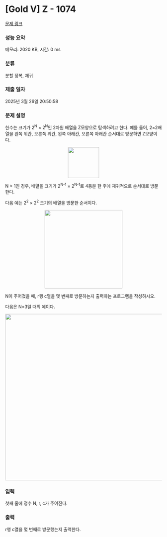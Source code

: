 # [Gold V] Z - 1074 

[문제 링크](https://www.acmicpc.net/problem/1074) 

### 성능 요약

메모리: 2020 KB, 시간: 0 ms

### 분류

분할 정복, 재귀

### 제출 일자

2025년 3월 26일 20:50:58

### 문제 설명

<p>한수는 크기가 2<sup>N</sup> × 2<sup>N</sup>인 2차원 배열을 Z모양으로 탐색하려고 한다. 예를 들어, 2×2배열을 왼쪽 위칸, 오른쪽 위칸, 왼쪽 아래칸, 오른쪽 아래칸 순서대로 방문하면 Z모양이다.</p>

<p style="text-align:center"><img alt="" src="https://u.acmicpc.net/21c73b56-5a91-43aa-b71f-9b74925c0adc/Screen%20Shot%202020-12-02%20at%208.09.46%20AM.png" style="width: 100px; height: 99px;"></p>

<p>N > 1인 경우, 배열을 크기가 2<sup>N-1</sup> × 2<sup>N-1</sup>로 4등분 한 후에 재귀적으로 순서대로 방문한다.</p>

<p>다음 예는 2<sup>2</sup> × 2<sup>2</sup> 크기의 배열을 방문한 순서이다.</p>

<p style="text-align:center"><img alt="" src="https://u.acmicpc.net/adc7cfae-e84d-4d5c-af8e-ee011f8fff8f/Screen%20Shot%202020-12-02%20at%208.11.17%20AM.png" style="width: 250px; height: 252px;"></p>

<p>N이 주어졌을 때, r행 c열을 몇 번째로 방문하는지 출력하는 프로그램을 작성하시오.</p>

<p>다음은 N=3일 때의 예이다.</p>

<p style="text-align:center"><img alt="" src="https://u.acmicpc.net/d3e84bb7-9424-4764-ad3a-811e7fcbd53f/Screen%20Shot%202020-12-30%20at%2010.50.47%20PM.png" style="width: 533px; height: 535px;"></p>

### 입력 

 <p>첫째 줄에 정수 N, r, c가 주어진다.</p>

### 출력 

 <p>r행 c열을 몇 번째로 방문했는지 출력한다.</p>

